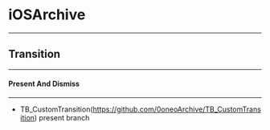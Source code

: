 # iOSArchive
---

## Transition
----

#### Present And Dismiss
----
* TB_CustomTransition(https://github.com/0oneoArchive/TB_CustomTransition) present branch
